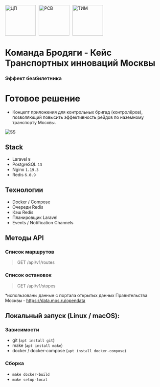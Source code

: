 <div style="display: flex">
<img src="https://runet-id.com/files/event/leadersofdigital_2021/original.png" width="auto" height="100" alt="ЦП">
<span style="margin-right: 10px"></span>
<img src="https://leadersofdigital.ru/d3befc31d21be9511b83e86338e2422f.svg" width="auto" height="100" alt="РСВ">
<span style="margin-right: 10px"></span>
<img src="https://lodmedia.hb.bizmrg.com/avatars/company_671045.png" width="auto" height="100" alt="ТИМ">
</div>

# Команда Бродяги - Кейс Транспортных инноваций Москвы

### Эффект безбилетника

# Готовое решение

* Концепт приложения для контрольных бригад (контролёров), позволяющий повысить эффективность рейдов по наземному транспорту Москвы.

![SS](https://freerider.volkv.com/media/ss.png)

## Stack

* Laravel `8`
* PostgreSQL `13`
* Nginx `1.19.3`
* Redis `6.0.9`

## Технологии

* Docker / Compose
* Очереди Redis
* Кэш Redis
* Планировщик Laravel
* Events / Notification Channels

## Методы API

### Список маршрутов
> GET /api/v1/routes

### Список остановок
> GET /api/v1/stopes

*использованы данные с портала открытых данных Правительства Москвы - https://data.mos.ru/opendata

## Локальный запуск (Linux / macOS):

### Зависимости

* git (`apt install git`)
* make (`apt install make`)
* docker / docker-compose (`apt install docker-compose`)

### Сборка

* `make docker-build`
* `make setup-local`
